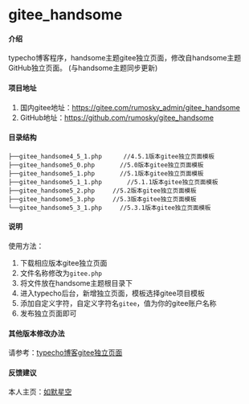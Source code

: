 # gitee_handsome

#### 介绍
typecho博客程序，handsome主题gitee独立页面，修改自handsome主题GitHub独立页面。
(与handsome主题同步更新)

#### 项目地址

1. 国内gitee地址：https://gitee.com/rumosky_admin/gitee_handsome
2. GitHub地址：https://github.com/rumosky/gitee_handsome

#### 目录结构
```text
├──gitee_handsome4_5_1.php      //4.5.1版本gitee独立页面模板
├──gitee_handsome5_0.php       //5.0版本gitee独立页面模板
├──gitee_handsome5_1.php       //5.1版本gitee独立页面模板
├──gitee_handsome5_1_1.php       //5.1.1版本gitee独立页面模板
├──gitee_handsome5_2.php     //5.2版本gitee独立页面模板
├──gitee_handsome5_3.php     //5.3版本gitee独立页面模板
└──gitee_handsome5_3_1.php     //5.3.1版本gitee独立页面模板
```

#### 说明

使用方法：

1. 下载相应版本gitee独立页面
2. 文件名称修改为`gitee.php`
3. 将文件放在handsome主题根目录下
4. 进入typecho后台，新增独立页面，模板选择gitee项目模板
5. 添加自定义字符，自定义字符名`gitee`，值为你的gitee账户名称
6. 发布独立页面即可

#### 其他版本修改办法

请参考：[typecho博客gitee独立页面](https://www.rumosky.com/archives/97.html)

#### 反馈建议

本人主页：[如默星空](https://www.rumosky.com)